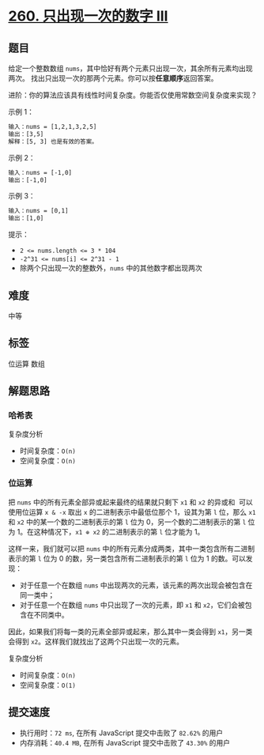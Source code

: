 # [260. 只出现一次的数字 III](https://leetcode-cn.com/problems/single-number-iii/)

## 题目

给定一个整数数组 `nums`，其中恰好有两个元素只出现一次，其余所有元素均出现两次。 找出只出现一次的那两个元素。你可以按**任意顺序**返回答案。

进阶：你的算法应该具有线性时间复杂度。你能否仅使用常数空间复杂度来实现？

示例 1：

```txt
输入：nums = [1,2,1,3,2,5]
输出：[3,5]
解释：[5, 3] 也是有效的答案。
```

示例 2：

```txt
输入：nums = [-1,0]
输出：[-1,0]
```

示例 3：

```txt
输入：nums = [0,1]
输出：[1,0]
```

提示：

- `2 <= nums.length <= 3 * 104`
- `-2^31 <= nums[i] <= 2^31 - 1`
- 除两个只出现一次的整数外，`nums` 中的其他数字都出现两次

## 难度

中等

## 标签

位运算 数组

## 解题思路

### 哈希表

复杂度分析

- 时间复杂度：`O(n)`
- 空间复杂度：`O(n)`

### 位运算

把 `nums` 中的所有元素全部异或起来最终的结果就只剩下 `x1` 和 `x2` 的异或和
​
可以使用位运算 `x & -x` 取出 `x` 的二进制表示中最低位那个 1，设其为第 `l` 位，那么 `x1` 和 `x2` 中的某一个数的二进制表示的第 `l` 位为 0，另一个数的二进制表示的第 `l` 位为 1。在这种情况下，`x1 ⊕ x2` 的二进制表示的第 `l` 位才能为 1。

这样一来，我们就可以把 `nums` 中的所有元素分成两类，其中一类包含所有二进制表示的第 `l` 位为 0 的数，另一类包含所有二进制表示的第 `l` 位为 1 的数。可以发现：

- 对于任意一个在数组 `nums` 中出现两次的元素，该元素的两次出现会被包含在同一类中；
- 对于任意一个在数组 `nums` 中只出现了一次的元素，即 `x1` 和 `x2`，它们会被包含在不同类中。

因此，如果我们将每一类的元素全部异或起来，那么其中一类会得到 `x1`，另一类会得到 `x2`。这样我们就找出了这两个只出现一次的元素。

复杂度分析

- 时间复杂度：`O(n)`
- 空间复杂度：`O(1)`

## 提交速度

- 执行用时：`72 ms`, 在所有 JavaScript 提交中击败了 `82.62%` 的用户
- 内存消耗：`40.4 MB`, 在所有 JavaScript 提交中击败了 `43.30%` 的用户
